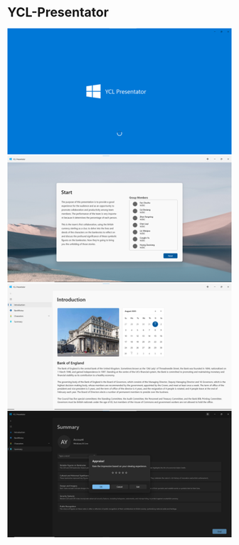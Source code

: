 # YCL-Presentator
![splashpage](splashpage.png)
![startpage](startpage.png)
![mainframe](mainframe.png)
![ratingdialog](ratingdialog.png)
